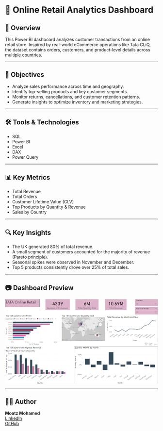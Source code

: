 # 🛒 Online Retail Analytics Dashboard

## 📌 Overview
This Power BI dashboard analyzes customer transactions from an online retail store. Inspired by real-world eCommerce operations like Tata CLiQ, the dataset contains orders, customers, and product-level details across multiple countries.

---

## 🎯 Objectives
- Analyze sales performance across time and geography.
- Identify top-selling products and key customer segments.
- Monitor returns, cancellations, and customer retention patterns.
- Generate insights to optimize inventory and marketing strategies.

---

## 🛠 Tools & Technologies
- SQL
- Power BI
- Excel
- DAX
- Power Query

---

## 📊 Key Metrics
- Total Revenue
- Total Orders
- Customer Lifetime Value (CLV)
- Top Products by Quantity & Revenue
- Sales by Country

---

## 🔍 Key Insights
- The UK generated 80% of total revenue.
- A small segment of customers accounted for the majority of revenue (Pareto principle).
- Seasonal spikes were observed in November and December.
- Top 5 products consistently drove over 25% of total sales.

---

## 📷 Dashboard Preview
![Retail Dashboard](https://github.com/moatzm1997/TATA/blob/79bab844fc58037343ba957b4f58c1d6b69f27eb/TATA.png)



---

## 👨‍💻 Author
**Moatz Mohamed**  
[LinkedIn](https://www.linkedin.com/in/moatz-mohamed-a83520209/)  
[GitHub](https://github.com/moatzm1997)
